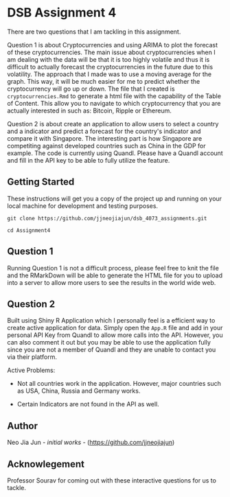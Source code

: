 # DSB Assignment 4

There are two questions that I am tackling in this assignment. 

Question 1 is about Cryptocurrencies and using ARIMA to plot the forecast of these cryptocurrencies. The main issue about cryptocurrencies when I am dealing with the data will be that it is too highly volatile and thus it is difficult to actually forecast the cryptocurrencies in the future due to this volatility. The approach that I made was to use a moving average for the graph. This way, it will be much easier for me to predict whether the cryptocurrency will go up or down. The file that I created is `cryptocurrencies.Rmd` to generate a html file with the capability of the Table of Content. This allow you to navigate to which cryptocurrency that you are actually interested in such as: Bitcoin, Ripple or Ethereum.

Question 2 is about create an application to allow users to select a country and a indicator and predict a forecast for the country's indicator and compare it with Singapore. The interesting part is how Singapore are competiting against developed countries such as China in the GDP for example. The code is currently using Quandl. Please have a Quandl account and fill in the API key to be able to fully utilize the feature.


## Getting Started

These instructions will get you a copy of the project up and running on your local machine for development and testing purposes. 

`git clone https://github.com/jjneojiajun/dsb_4073_assignments.git` 

`cd Assignment4`  

## Question 1

Running Question 1 is not a difficult process, please feel free to knit the file and the RMarkDown will be able to generate the HTML file for you to upload into a server to allow more users to see the results in the world wide web.

## Question 2

Built using Shiny R Application which I personally feel is a efficient way to create active application for data. Simply open the `App.R` file and add in your personal API Key from Quandl to allow more calls into the API. However, you can also comment it out but you may be able to use the application fully since you are not a member of Quandl and they are unable to contact you via their platform. 

Active Problems:

* Not all countries work in the application. However, major countries such as USA, China, Russia and Germany works. 

* Certain Indicators are not found in the API as well. 

## Author

Neo Jia Jun - *initial works* - (https://github.com/jjneojiajun)

## Acknowlegement 
Professor Sourav for coming out with these interactive questions for us to tackle.

